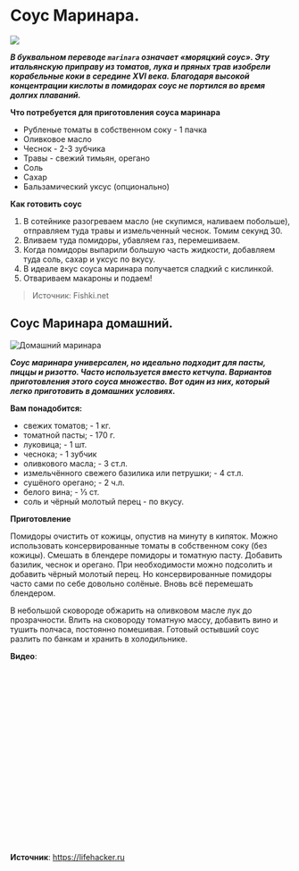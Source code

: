 # Соус Маринара.

![](/images/Kulinar/Sous/sousy_k_makaronam_004.jpg)

_**В буквальном переводе `marinara` означает «моряцкий соус». Эту итальянскую приправу из томатов, лука и пряных трав изобрели корабельные коки в середине XVI века. Благодаря высокой концентрации кислоты в помидорах соус не портился во время долгих плаваний.**_

**Что потребуется для приготовления соуса маринара**

- Рубленые томаты в собственном соку - 1 пачка
- Оливковое масло
- Чеснок - 2-3 зубчика
- Травы - свежий тимьян, орегано
- Соль
- Сахар
- Бальзамический уксус (опционально)

**Как готовить соус**

1. В сотейнике разогреваем масло (не скупимся, наливаем побольше), отправляем туда травы и измельченный чеснок. Томим секунд 30.
2. Вливаем туда помидоры, убавляем газ, перемешиваем.
3. Когда помидоры выпарили большую часть жидкости, добавляем туда соль, сахар и уксус по вкусу.
4. В идеале вкус соуса маринара получается сладкий с кислинкой.
5. Отвариваем макароны и подаем!

> Источник: Fishki.net

## Соус Маринара домашний.

![Домашний маринара](/images/Kulinar/Sous/home_marinara.jpg 'Домашний маринара')

_**Соус маринара универсален, но идеально подходит для пасты, пиццы и ризотто. Часто используется вместо кетчупа. Вариантов приготовления этого соуса множество. Вот один из них, который легко приготовить в домашних условиях.**_

**Вам понадобится:**

- свежих томатов; - 1 кг.
- томатной пасты; - 170 г.
- луковица; - 1 шт.
- чеснока; - 1 зубчик
- оливкового масла; - 3 ст.л.
- измельчённого свежего базилика или петрушки; - 4 ст.л.
- сушёного орегано; - 2 ч.л.
- белого вина; - ⅓ ст.
- соль и чёрный молотый перец - по вкусу.

**Приготовление**

Помидоры очистить от кожицы, опустив на минуту в кипяток. Можно использовать консервированные томаты в собственном соку (без кожицы). Смешать в блендере помидоры и томатную пасту. Добавить базилик, чеснок и орегано. При необходимости можно подсолить и добавить чёрный молотый перец. Но консервированные помидоры часто сами по себе довольно солёные. Вновь всё перемешать блендером.

В небольшой сковороде обжарить на оливковом масле лук до прозрачности. Влить на сковороду томатную массу, добавить вино и тушить полчаса, постоянно помешивая. Готовый остывший соус разлить по банкам и хранить в холодильнике.

**Видео**:

<div class="youtube" id="t3XApS6mBLo" style="width: 560px; height: 315px;"></div>

**Источник**: https://lifehacker.ru
